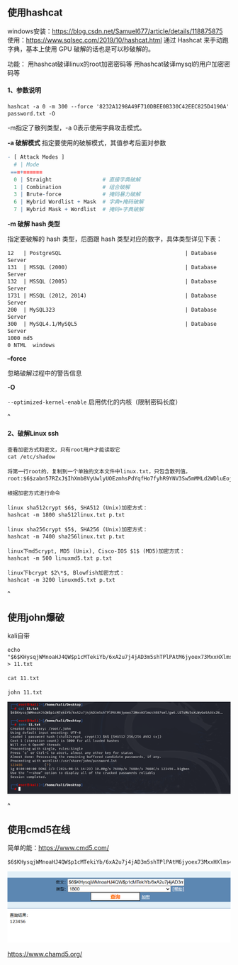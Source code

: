 ## **使用hashcat**

windows安装：<https://blog.csdn.net/Samuel677/article/details/118875875>
使用：<https://www.sqlsec.com/2019/10/hashcat.html>
通过 Hashcat 来手动跑字典，基本上使用 GPU 破解的话也是可以秒破解的。

功能：
用hashcat破译linux的root加密密码等
用hashcat破译mysql的用户加密密码等

#### **1、参数说明**
```
hashcat -a 0 -m 300 --force '8232A1298A49F710DBEE0B330C42EEC825D4190A' password.txt -O
```
-m指定了散列类型，-a 0表示使用字典攻击模式。


**-a 破解模式**
指定要使用的破解模式，其值参考后面对参数
```r
- [ Attack Modes ] 
  # | Mode
 ===+======
  0 | Straight                # 直接字典破解
  1 | Combination             # 组合破解
  3 | Brute-force             # 掩码暴力破解
  6 | Hybrid Wordlist + Mask  # 字典+掩码破解
  7 | Hybrid Mask + Wordlist  # 掩码+字典破解
```

**-m 破解 hash 类型**

指定要破解的 hash 类型，后面跟 hash 类型对应的数字，具体类型详见下表：
```
12   | PostgreSQL                                       | Database Server
131  | MSSQL (2000)                                     | Database Server
132  | MSSQL (2005)                                     | Database Server
1731 | MSSQL (2012, 2014)                               | Database Server
200  | MySQL323                                         | Database Server
300  | MySQL4.1/MySQL5                                  | Database Server
1000 md5
0 NTML  windows
```

**–force**

  忽略破解过程中的警告信息

**-O**

`--optimized-kernel-enable` 启用优化的内核（限制密码长度）

^
#### **2、破解Linux ssh**
```
查看加密方式和密文，只有root用户才能读取它
cat /etc/shadow

将第一行root的，复制到一个单独的文本文件中linux.txt，只包含散列值。
root:$6$zabn57RZxJ$IhXmb8VyUwlyUOEzmhsPdYqfHo7fyhR9YNV3Sw5mMMLd2WDluEojFBTy.QMcUgKJ78KV1U1zp30lIl0cKXoOr0:19667:0:99999:7:::

根据加密方式进行命令

linux sha512crypt $6$, SHA512 (Unix)加密方式：
hashcat -m 1800 sha512linux.txt p.txt

linux sha256crypt $5$, SHA256 (Unix)加密方式：
hashcat -m 7400 sha256linux.txt p.txt

linux下md5crypt, MD5 (Unix), Cisco-IOS $1$ (MD5)加密方式：
hashcat -m 500 linuxmd5.txt p.txt

linux下bcrypt $2\*$, Blowfish加密方式：
hashcat -m 3200 linuxmd5.txt p.txt
```

^
## **使用john爆破**
kali自带
```
echo "$6$KHysqjWMnoaHJ4QW$p1cMTekiYb/6xA2u7j4jAD3m5shTPlPAtM6jyoex73MxxHXlms4X0874ml/gw6.LETsMs5oXLWyGeSAddx2N.." > 11.txt

cat 11.txt

john 11.txt
```

![](.topwrite/assets/image_1729090881109.png)



^
## **使用cmd5在线**
简单的能：<https://www.cmd5.com/>
```
$6$KHysqjWMnoaHJ4QW$p1cMTekiYb/6xA2u7j4jAD3m5shTPlPAtM6jyoex73MxxHXlms4X0874ml/gw6.LETsMs5oXLWyGeSAddx2N..
```
![](.topwrite/assets/image_1729091141844.png)

<https://www.chamd5.org/>